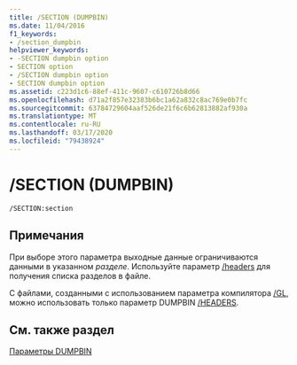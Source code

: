 ```yaml
---
title: /SECTION (DUMPBIN)
ms.date: 11/04/2016
f1_keywords:
- /section_dumpbin
helpviewer_keywords:
- -SECTION dumpbin option
- SECTION option
- /SECTION dumpbin option
- SECTION dumpbin option
ms.assetid: c223d1c6-88ef-411c-9607-c610726b8d66
ms.openlocfilehash: d71a2f857e32383b6bc1a62a832c8ac769e0b7fc
ms.sourcegitcommit: 63784729604aaf526de21f6c6b62813882af930a
ms.translationtype: MT
ms.contentlocale: ru-RU
ms.lasthandoff: 03/17/2020
ms.locfileid: "79438924"
---
```

# <a name="section-dumpbin"></a>/SECTION (DUMPBIN)

```
/SECTION:section
```

## <a name="remarks"></a>Примечания

При выборе этого параметра выходные данные ограничиваются данными в указанном *разделе*. Используйте параметр [/headers](headers.md) для получения списка разделов в файле.

С файлами, созданными с использованием параметра компилятора [/GL](headers.md), можно использовать только параметр DUMPBIN [/HEADERS](gl-whole-program-optimization.md).

## <a name="see-also"></a>См. также раздел

[Параметры DUMPBIN](dumpbin-options.md)
